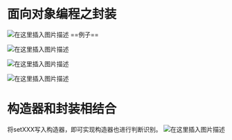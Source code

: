﻿# 面向对象编程之封装
![在这里插入图片描述](https://img-blog.csdnimg.cn/3cc030adab9141b386e1364e763e4ffa.png?x-oss-process=image/watermark,type_ZHJvaWRzYW5zZmFsbGJhY2s,shadow_50,text_Q1NETiBATkpVU1RaSkM=,size_20,color_FFFFFF,t_70,g_se,x_16)
==例子==

![在这里插入图片描述](https://img-blog.csdnimg.cn/7cab170e40574393889e7b7ee7ac3290.png?x-oss-process=image/watermark,type_ZHJvaWRzYW5zZmFsbGJhY2s,shadow_50,text_Q1NETiBATkpVU1RaSkM=,size_20,color_FFFFFF,t_70,g_se,x_16)


![在这里插入图片描述](https://img-blog.csdnimg.cn/fec542af3e014e83aea526b707f7fac2.png)

![在这里插入图片描述](https://img-blog.csdnimg.cn/1524435b4f1b43168c590332814ae624.png?x-oss-process=image/watermark,type_ZHJvaWRzYW5zZmFsbGJhY2s,shadow_50,text_Q1NETiBATkpVU1RaSkM=,size_20,color_FFFFFF,t_70,g_se,x_16)


# 构造器和封装相结合

将setXXX写入构造器，即可实现构造器也进行判断识别。
![在这里插入图片描述](https://img-blog.csdnimg.cn/357eac9412094151ba8e5496de903acb.png?x-oss-process=image/watermark,type_ZHJvaWRzYW5zZmFsbGJhY2s,shadow_50,text_Q1NETiBATkpVU1RaSkM=,size_20,color_FFFFFF,t_70,g_se,x_16)


